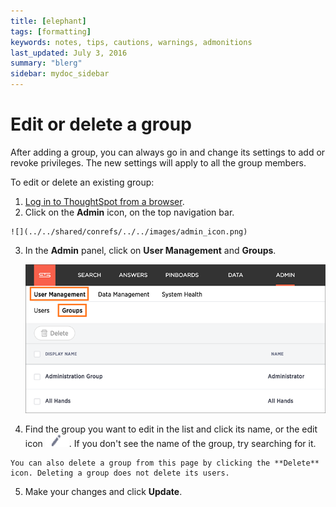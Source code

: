 ```yaml
---
title: [elephant]
tags: [formatting]
keywords: notes, tips, cautions, warnings, admonitions
last_updated: July 3, 2016
summary: "blerg"
sidebar: mydoc_sidebar
---
```

# Edit or delete a group

After adding a group, you can always go in and change its settings to add or revoke privileges. The new settings will apply to all the group members.

To edit or delete an existing group:

1.   [Log in to ThoughtSpot from a browser](../setup/accessing.html#). 
2.   Click on the **Admin** icon, on the top navigation bar. 

    ![](../../shared/conrefs/../../images/admin_icon.png)

3.  In the **Admin** panel, click on **User Management** and **Groups**.

    ![](../../shared/conrefs/../../images/manage_groups_3.2.png "Manage Groups")

4.   Find the group you want to edit in the list and click its name, or the edit icon ![](../../images/edit_icon.png). If you don't see the name of the group, try searching for it. 

    You can also delete a group from this page by clicking the **Delete** icon. Deleting a group does not delete its users.

5.   Make your changes and click **Update**. 

